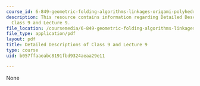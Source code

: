 ```yaml
---
course_id: 6-849-geometric-folding-algorithms-linkages-origami-polyhedra-fall-2012
description: This resource contains information regarding Detailed Descriptions of
  Class 9 and Lecture 9.
file_location: /coursemedia/6-849-geometric-folding-algorithms-linkages-origami-polyhedra-fall-2012/b057ffaaeabc8191fbd9324aeaa29e11_MIT6_849F12_desc09.pdf
file_type: application/pdf
layout: pdf
title: Detailed Descriptions of Class 9 and Lecture 9
type: course
uid: b057ffaaeabc8191fbd9324aeaa29e11

---
```

None
